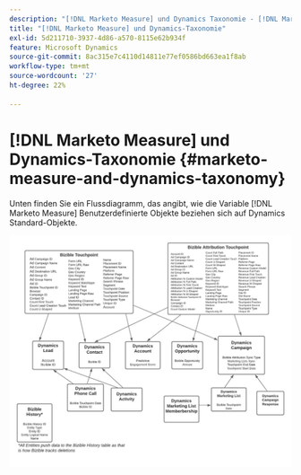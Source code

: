 ```yaml
---
description: "[!DNL Marketo Measure] und Dynamics Taxonomie - [!DNL Marketo Measure] - Produktdokumentation"
title: "[!DNL Marketo Measure] und Dynamics-Taxonomie"
exl-id: 5d211710-3937-4d86-a570-8115e62b934f
feature: Microsoft Dynamics
source-git-commit: 8ac315e7c4110d14811e77ef0586bd663ea1f8ab
workflow-type: tm+mt
source-wordcount: '27'
ht-degree: 22%

---
```


# [!DNL Marketo Measure] und Dynamics-Taxonomie {#marketo-measure-and-dynamics-taxonomy}

Unten finden Sie ein Flussdiagramm, das angibt, wie die Variable [!DNL Marketo Measure] Benutzerdefinierte Objekte beziehen sich auf Dynamics Standard-Objekte.<p>

![](assets/bizible-and-dynamics-taxonomy-1.png)
